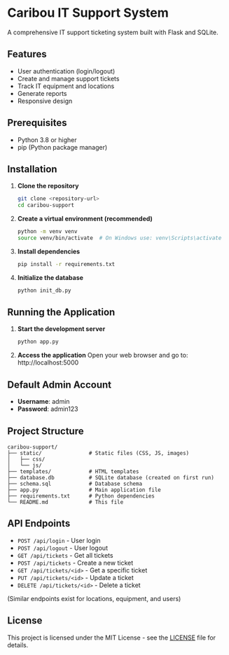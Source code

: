 # Caribou IT Support System

A comprehensive IT support ticketing system built with Flask and SQLite.

## Features

- User authentication (login/logout)
- Create and manage support tickets
- Track IT equipment and locations
- Generate reports
- Responsive design

## Prerequisites

- Python 3.8 or higher
- pip (Python package manager)

## Installation

1. **Clone the repository**
   ```bash
   git clone <repository-url>
   cd caribou-support
   ```

2. **Create a virtual environment (recommended)**
   ```bash
   python -m venv venv
   source venv/bin/activate  # On Windows use: venv\Scripts\activate
   ```

3. **Install dependencies**
   ```bash
   pip install -r requirements.txt
   ```

4. **Initialize the database**
   ```bash
   python init_db.py
   ```

## Running the Application

1. **Start the development server**
   ```bash
   python app.py
   ```

2. **Access the application**
   Open your web browser and go to: http://localhost:5000

## Default Admin Account

- **Username**: admin
- **Password**: admin123

## Project Structure

```
caribou-support/
├── static/               # Static files (CSS, JS, images)
│   ├── css/
│   └── js/
├── templates/            # HTML templates
├── database.db           # SQLite database (created on first run)
├── schema.sql            # Database schema
├── app.py                # Main application file
├── requirements.txt      # Python dependencies
└── README.md             # This file
```

## API Endpoints

- `POST /api/login` - User login
- `POST /api/logout` - User logout
- `GET /api/tickets` - Get all tickets
- `POST /api/tickets` - Create a new ticket
- `GET /api/tickets/<id>` - Get a specific ticket
- `PUT /api/tickets/<id>` - Update a ticket
- `DELETE /api/tickets/<id>` - Delete a ticket

(Similar endpoints exist for locations, equipment, and users)

## License

This project is licensed under the MIT License - see the [LICENSE](LICENSE) file for details.
